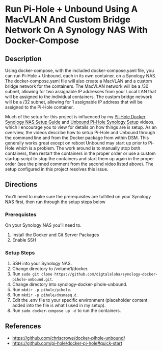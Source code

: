 # Run Pi-Hole + Unbound Using A MacVLAN And Custom Bridge Network On A Synology NAS With Docker-Compose

## Description

Using docker-compose, with the included docker-compose.yaml file, you can run Pi-Hole + Unbound, each in its own container, on a Synology NAS.  The docker-compose.yaml file will also create a MacVLAN and a custom bridge network for the containers.  The MacVLAN network will be a /30 subnet, allowing for two assignable IP addresses from your Local LAN that will be assigned to the individual containers.  The custom bridge network will be a /32 subnet, allowing for 1 assignable IP address that will be assigned to the Pi-Hole container.

Much of the setup for this project is influenced by my [Pi-Hole Docker Synology NAS Setup Guide](https://youtu.be/1yG0p9gU104) and [Unbound Pi-Hole Synology Setup](https://youtu.be/-546g1w_L3w) videos, which I encourage you to view for details on how things are is setup. As an overview, the videos describe how to setup Pi-Hole and Unbound through the command line and from the Docker package from within DSM. This generally works great except on reboot Unbound may start up prior to Pi-Hole which is a problem.  The work around is to manually stop both containers, then restart the containers in the proper order or use a custom startup script to stop the containers and start them up again in the proper order (see the pinned comment from the second video listed above).  The setup configured in this project resolves this issue.

## Directions

You'll need to make sure the prerequisites are fulfilled on your Synology NAS first, then run through the setup steps below

### Prerequistes

On your Synology NAS you'll need to.
1. Install the Docker and Git Server Packages
2. Enable SSH

### Setup Steps
1. SSH into your Synology NAS.
2. Change directory to /volume1/docker.
3. Run `sudo git clone https://github.com/digtalaloha/synology-docker-pihole-unbound.git`.
4. Change directory into synology-docker-pihole-unbound.
5. Run `mkdir -p pihole/pihole`.
6. Run `mkdir -p pihole/dnsmasq.d`.
7. Edit the .env file to your specific environment (placeholder content added into the file is what I used in my setup).
8. Run `sudo docker-compose up -d` to run the containers.

## References
* https://github.com/chriscrowe/docker-pihole-unbound/
* https://github.com/pi-hole/docker-pi-hole#quick-start
